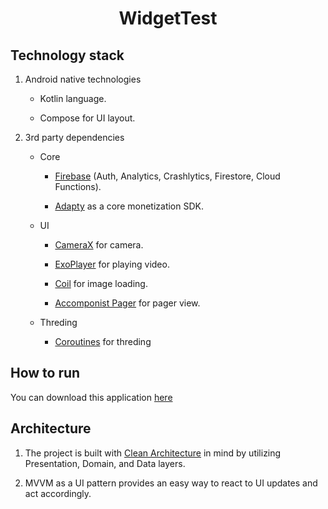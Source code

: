 <H1 align="center">WidgetTest</H1>

## Technology stack

1. Android native technologies

    * Kotlin language.

    * Compose for UI layout.

2. 3rd party dependencies

    * Core

        * [Firebase](https://firebase.google.com/docs/android/setup) (Auth, Analytics, Crashlytics, Firestore, Cloud Functions).

        * [Adapty](https://adapty.io/sdk/android) as a core monetization SDK.

    * UI 

        * [CameraX](https://developer.android.com/training/camerax) for camera.

        * [ExoPlayer](https://developer.android.com/guide/topics/media/exoplayer) for playing video.
        
        * [Coil](https://coil-kt.github.io/coil/) for image loading.
        
        * [Accomponist Pager](https://google.github.io/accompanist/pager/) for pager view.

    
    * Threding
        
        * [Coroutines](https://developer.android.com/kotlin/coroutines) for threding

## How to run

You can download this application [here](https://play.google.com/store/apps/details?id=com.smartfoxlab.locket.widget)

## Architecture 

1. The project is built with [Clean Architecture](https://blog.cleancoder.com/uncle-bob/2012/08/13/the-clean-architecture.html) in mind by utilizing Presentation, Domain, and Data layers. 

2. MVVM as a UI pattern provides an easy way to react to UI updates and act accordingly.


